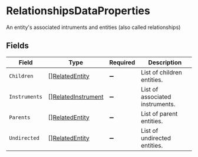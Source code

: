 # RelationshipsDataProperties

An entity's associated intruments and entities (also called relationships)


## Fields

| Field                                                           | Type                                                            | Required                                                        | Description                                                     |
| --------------------------------------------------------------- | --------------------------------------------------------------- | --------------------------------------------------------------- | --------------------------------------------------------------- |
| `Children`                                                      | [][RelatedEntity](../../models/shared/relatedentity.md)         | :heavy_minus_sign:                                              | List of children entities.                                      |
| `Instruments`                                                   | [][RelatedInstrument](../../models/shared/relatedinstrument.md) | :heavy_minus_sign:                                              | List of associated instruments.                                 |
| `Parents`                                                       | [][RelatedEntity](../../models/shared/relatedentity.md)         | :heavy_minus_sign:                                              | List of parent entities.                                        |
| `Undirected`                                                    | [][RelatedEntity](../../models/shared/relatedentity.md)         | :heavy_minus_sign:                                              | List of undirected entities.                                    |